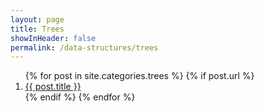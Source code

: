```yaml
---
layout: page
title: Trees
showInHeader: false
permalink: /data-structures/trees
---
```


<ol>
  {% for post in site.categories.trees %}
    {% if post.url %}
        <li><a href="{{ post.url }}">{{ post.title }}</a></li>
    {% endif %}
  {% endfor %}
</ol>